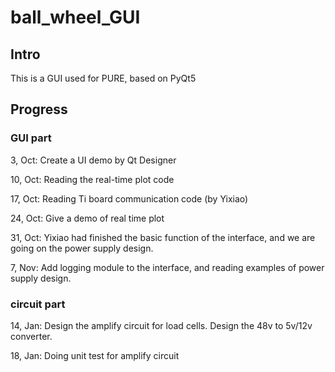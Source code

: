 # ball_wheel_GUI
## Intro
This is a GUI used for PURE, based on PyQt5
## Progress

### GUI part

3, Oct: Create a UI demo by Qt Designer

10, Oct: Reading the real-time plot code

17, Oct: Reading Ti board communication code (by Yixiao)

24, Oct: Give a demo of real time plot

31, Oct: Yixiao had finished the basic function of the interface, and we are going on the power supply design.

7, Nov: Add logging module to the interface, and reading examples of power supply design.

### circuit part

14, Jan: Design the amplify circuit for load cells. Design the 48v to 5v/12v converter.

18, Jan: Doing unit test for amplify circuit
